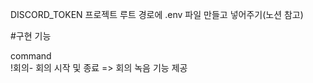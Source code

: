DISCORD_TOKEN 프로젝트 루트 경로에 .env 파일 만들고 넣어주기(노션 참고)

#구현 기능

command
<br>
!회의- 회의 시작 및 종료 => 회의 녹음 기능 제공
